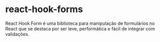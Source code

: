 # react-hook-forms
React Hook Form é uma biblioteca para manipulação de formulários no React que se destaca por ser leve, performática e fácil de integrar com validações.
